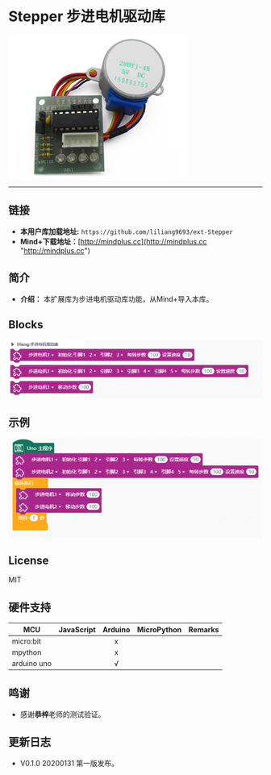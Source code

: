# Stepper 步进电机驱动库


![](./arduinoC/_images/featured.png)

---------------------------------------------------------


## 链接
- **本用户库加载地址:** ```https://github.com/liliang9693/ext-Stepper```
- **Mind+下载地址：**[http://mindplus.cc](http://mindplus.cc "http://mindplus.cc")      

## 简介

- **介绍：** 本扩展库为步进电机驱动库功能，从Mind+导入本库。  

## Blocks

![](./arduinoC/_images/block.png)

## 示例
![](./arduinoC/_images/example.png)



## License

MIT

## 硬件支持

MCU                | JavaScript    | Arduino   | MicroPython    | Remarks
------------------ | :----------: | :----------: | :---------: | -----
micro:bit        |             |       x       |             | 
mpython        |             |         x     |             | 
arduino uno    |             |        √      |             | 

## 鸣谢
- 感谢**恭梓**老师的测试验证。

## 更新日志
- V0.1.0 20200131 第一版发布。



